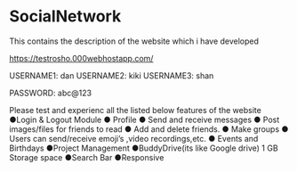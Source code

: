 # SocialNetwork
This contains the description of the website which i have developed


https://testrosho.000webhostapp.com/

USERNAME1:  dan
USERNAME2:  kiki
USERNAME3:  shan

PASSWORD: abc@123


Please test and experienc all the listed below features of the website
●Login & Logout Module
● Profile
● Send and receive messages
● Post images/files for friends to read
● Add and delete friends.
● Make groups
● Users can send/receive emoji’s ,video recordings,etc.
● Events and Birthdays
●Project Management
●BuddyDrive(its like Google drive) 1 GB Storage space
●Search Bar
●Responsive


